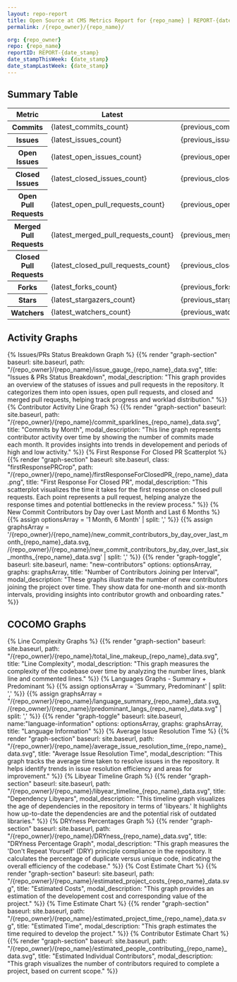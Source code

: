 ```yaml
---
layout: repo-report
title: Open Source at CMS Metrics Report for {repo_name} | REPORT-{date_stamp}
permalink: /{repo_owner}/{repo_name}/

org: {repo_owner}
repo: {repo_name}
reportID: REPORT-{date_stamp}
date_stampThisWeek: {date_stamp}
date_stampLastWeek: {date_stamp}
---
```

<div class="summary-table">
  <table class="usa-table usa-table--borderless">
    <h2> Summary Table </h2>
    <thead>
      <tr>
        <th scope="col">Metric</th>
        <th scope="col">Latest</th>
        <th scope="col">Previous</th>
        <th scope="col">Diff</th>
        <th scope="col">% Diff</th>
      </tr>
    </thead>
    <tbody>
      <tr>
        <th scope="row">Commits</th>
        <td>{latest_commits_count}</td>
        <td>{previous_commits_count}</td>
        <td style="{commits_count_diff_color}" >{commits_count_diff}</td>
        <td style="{commits_count_diff_percent_color}" >{commits_count_diff_percent}%</td>
      </tr>
      <tr>
        <th scope="row">Issues</th>
        <td>{latest_issues_count}</td>
        <td>{previous_issues_count}</td>
        <td style="{issues_count_diff_color}" >{issues_count_diff}</td>
        <td style="{issues_count_diff_percent_color}" >{issues_count_diff_percent}%</td>
      </tr>
      <tr>
        <th scope="row">Open Issues</th>
        <td>{latest_open_issues_count}</td>
        <td>{previous_open_issues_count}</td>
        <td style="{open_issues_count_diff_color}" >{open_issues_count_diff}</td>
        <td style="{open_issues_count_diff_percent_color}" >{open_issues_count_diff_percent}%</td>
      </tr>
      <tr>
        <th scope="row">Closed Issues</th>
        <td>{latest_closed_issues_count}</td>
        <td>{previous_closed_issues_count}</td>
        <td style="{closed_issues_count_diff_color}" >{closed_issues_count_diff}</td>
        <td style="{closed_issues_count_diff_percent_color}" >{closed_issues_count_diff_percent}%</td>
      </tr>
      <tr>
        <th scope="row">Open Pull Requests</th>
        <td>{latest_open_pull_requests_count}</td>
        <td>{previous_open_pull_requests_count}</td>
        <td style="{open_pull_requests_count_diff_color}" >{open_pull_requests_count_diff}</td>
        <td style="{open_pull_requests_count_diff_percent_color}" >{open_pull_requests_count_diff_percent}%</td>
      </tr>
      <tr>
        <th scope="row">Merged Pull Requests</th>
        <td>{latest_merged_pull_requests_count}</td>
        <td>{previous_merged_pull_requests_count}</td>
        <td style="{merged_pull_requests_count_diff_color}" >{merged_pull_requests_count_diff}</td>
        <td style="{merged_pull_requests_count_diff_percent_color}" >{merged_pull_requests_count_diff_percent}%</td>
      </tr>
      <tr>
        <th scope="row">Closed Pull Requests</th>
        <td>{latest_closed_pull_requests_count}</td>
        <td>{previous_closed_pull_requests_count}</td>
        <td style="{closed_pull_requests_count_diff_color}" >{closed_pull_requests_count_diff}</td>
        <td style="{closed_pull_requests_count_diff_percent_color}" >{closed_pull_requests_count_diff_percent}%</td>
      </tr>
      <tr>
        <th scope="row">Forks</th>
        <td>{latest_forks_count}</td>
        <td>{previous_forks_count}</td>
        <td style="{forks_count_diff_color}" >{forks_count_diff}</td>
        <td style="{forks_count_diff_percent_color}" >{forks_count_diff_percent}%</td>
      </tr>
      <tr>
        <th scope="row">Stars</th>
        <td>{latest_stargazers_count}</td>
        <td>{previous_stargazers_count}</td>
        <td style="{stargazers_count_diff_color}" >{stargazers_count_diff}</td>
        <td style="{stargazers_count_diff_percent_color}" >{stargazers_count_diff_percent}%</td>
      </tr>
      <tr>
        <th scope="row">Watchers</th>
        <td>{latest_watchers_count}</td>
        <td>{previous_watchers_count}</td>
        <td style="{watchers_count_diff_color}" >{watchers_count_diff}</td>
        <td style="{watchers_count_diff_percent_color}" >{watchers_count_diff_percent}%</td>
      </tr>
    </tbody>
  </table>
</div>
<div class="graph-section">
  <h2 class="graph-section-title">Activity Graphs</h2>
  <div class="all-graphs">
    {% Issues/PRs Status Breakdown Graph %}
    {{% render "graph-section"  baseurl: site.baseurl, path: "/{repo_owner}/{repo_name}/issue_gauge_{repo_name}_data.svg", title: "Issues & PRs Status Breakdown", modal_description: "This graph provides an overview of the statuses of issues and pull requests in the repository. It categorizes them into open issues, open pull requests, and closed and merged pull requests, helping track progress and worklad distribution." %}}
    {% Contributor Activity Line Graph %}
    {{% render "graph-section" baseurl: site.baseurl, path: "/{repo_owner}/{repo_name}/commit_sparklines_{repo_name}_data.svg", title: "Commits by Month", modal_description: "This line graph represents contributor activity over time by showing the number of commits made each month. It provides insights into trends in developement and periods of high and low activity." %}}
    {% First Response For Closed PR Scatterplot %}
    {{% render "graph-section" baseurl: site.baseurl, class: "firstResponsePRCrop", path: "/{repo_owner}/{repo_name}/firstResponseForClosedPR_{repo_name}_data.png", title: "First Response For Closed PR", modal_description: "This scatterplot visualizes the time it takes for the first response on closed pull requests. Each point represents a pull request, helping analyze the response times and potential bottlenecks in the review process." %}}
    {% New Commit Contributors by Day over Last Month and Last 6 Months %}
      {{% assign optionsArray = '1 Month, 6 Month' | split: ',' %}}
      {{% assign graphsArray = '/{repo_owner}/{repo_name}/new_commit_contributors_by_day_over_last_month_{repo_name}_data.svg, /{repo_owner}/{repo_name}/new_commit_contributors_by_day_over_last_six_months_{repo_name}_data.svg' | split: ',' %}}
      {{% render "graph-toggle", baseurl: site.baseurl, name: "new-contributors" options: optionsArray, graphs: graphsArray, title: "Number of Contributors Joining per Interval", modal_description: "These graphs illustrate the number of new contributors joining the project over time. They show data for one-month and six-month intervals, providing insights into contributor growth and onboarding rates." %}}
  </div>
</div>

<div class="graph-section">
  <h2 class="graph-section-title">COCOMO Graphs</h2>
  <div class="all-graphs">
    {% Line Complexity Graphs %}
    {{% render "graph-section" baseurl: site.baseurl, path: "/{repo_owner}/{repo_name}/total_line_makeup_{repo_name}_data.svg", title: "Line Complexity", modal_description: "This graph measures the complexity of the codebase over time by analyzing the number lines, blank line and commented lines." %}}
    {% Languages Graphs - Summary + Predominant %}
    {{% assign optionsArray = 'Summary, Predominant' | split: ',' %}}
    {{% assign graphsArray = "/{repo_owner}/{repo_name}/language_summary_{repo_name}_data.svg, /{repo_owner}/{repo_name}/predominant_langs_{repo_name}_data.svg" | split: ',' %}}
    {{% render "graph-toggle" baseurl: site.baseurl, name:"language-information" options: optionsArray, graphs: graphsArray, title: "Language Information" %}}
    {% Average Issue Resolution Time %}
    {{% render "graph-section" baseurl: site.baseurl, path: "/{repo_owner}/{repo_name}/average_issue_resolution_time_{repo_name}_data.svg", title: "Average Issue Resolution Time", modal_description: "This graph tracks the average time taken to resolve issues in the repository. It helps identify trends in issue resolution efficiency and areas for improvement." %}}
    {% Libyear Timeline Graph %}
    {{% render "graph-section" baseurl: site.baseurl, path: "/{repo_owner}/{repo_name}/libyear_timeline_{repo_name}_data.svg", title: "Dependency Libyears", modal_description: "This timeline graph visualizes the age of dependencies in the repository in terms of 'libyears.' It highlights how up-to-date the dependencies are and the potential risk of outdated libraries." %}}
    {% DRYness Percentages Graph %}
    {{% render "graph-section" baseurl: site.baseurl, path: "/{repo_owner}/{repo_name}/DRYness_{repo_name}_data.svg", title: "DRYness Percentage Graph", modal_description: "This graph measures the 'Don't Repeat Yourself' (DRY) principle compliance in the repository. It calculates the percentage of duplicate versus unique code, indicating the overall efficiency of the codebase." %}}
    {% Cost Estimate Chart %}
    {{% render "graph-section" baseurl: site.baseurl, path: "/{repo_owner}/{repo_name}/estimated_project_costs_{repo_name}_data.svg", title: "Estimated Costs", modal_description: "This graph provides an estimation of the developement cost and corresponding value of the project." %}}
    {% Time Estimate Chart %}
    {{% render "graph-section" baseurl: site.baseurl, path: "/{repo_owner}/{repo_name}/estimated_project_time_{repo_name}_data.svg", title: "Estimated Time", modal_description: "This graph estimates the time required to develop the project." %}}
    {% Contributor Estimate Chart %}
    {{% render "graph-section" baseurl: site.baseurl, path: "/{repo_owner}/{repo_name}/estimated_people_contributing_{repo_name}_data.svg", title: "Estimated Individual Contributors", modal_description: "This graph visualizes the number of contributors required to complete a project, based on current scope." %}}
  </div>
</div>